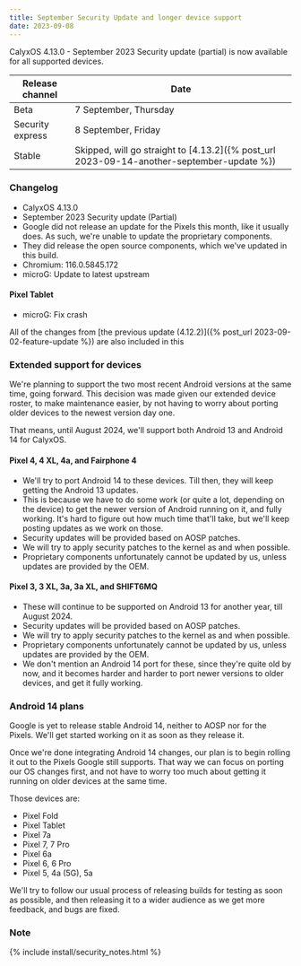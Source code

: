 ```yaml
---
title: September Security Update and longer device support
date: 2023-09-08
---
```


CalyxOS 4.13.0 - September 2023 Security update (partial) is now available for all supported devices.

| Release channel  | Date   |
| ---------------- | ------ |
| Beta | 7 September, Thursday |
| Security express | 8 September, Friday |
| Stable | Skipped, will go straight to [4.13.2]({% post_url 2023-09-14-another-september-update %}) |

### Changelog
* CalyxOS 4.13.0
* September 2023 Security update (Partial)
* Google did not release an update for the Pixels this month, like it usually does. As such, we're unable to update the proprietary components.
* They did release the open source components, which we've updated in this build.
* Chromium: 116.0.5845.172
* microG: Update to latest upstream

#### Pixel Tablet
* microG: Fix crash

All of the changes from [the previous update (4.12.2)]({% post_url 2023-09-02-feature-update %}) are also included in this

### Extended support for devices

We're planning to support the two most recent Android versions at the same time, going forward. This decision was made given our extended device roster, to make maintenance easier, by not having to worry about porting older devices to the newest version day one.

That means, until August 2024, we'll support both Android 13 and Android 14 for CalyxOS.

#### Pixel 4, 4 XL, 4a, and Fairphone 4

* We'll try to port Android 14 to these devices. Till then, they will keep getting the Android 13 updates.
* This is because we have to do some work (or quite a lot, depending on the device) to get the newer version of Android running on it, and fully working. It's hard to figure out how much time that'll take, but we'll keep posting updates as we work on those.
* Security updates will be provided based on AOSP patches.
* We will try to apply security patches to the kernel as and when possible.
* Proprietary components unfortunately cannot be updated by us, unless updates are provided by the OEM.

#### Pixel 3, 3 XL, 3a, 3a XL, and SHIFT6MQ

* These will continue to be supported on Android 13 for another year, till August 2024.
* Security updates will be provided based on AOSP patches.
* We will try to apply security patches to the kernel as and when possible.
* Proprietary components unfortunately cannot be updated by us, unless updates are provided by the OEM.
* We don't mention an Android 14 port for these, since they're quite old by now, and it becomes harder and harder to port newer versions to older devices, and get it fully working.

### Android 14 plans

Google is yet to release stable Android 14, neither to AOSP nor for the Pixels. We'll get started working on it as soon as they release it.

Once we're done integrating Android 14 changes, our plan is to begin rolling it out to the Pixels Google still supports. That way we can focus on porting our OS changes first, and not have to worry too much about getting it running on older devices at the same time.

Those devices are:
* Pixel Fold
* Pixel Tablet
* Pixel 7a
* Pixel 7, 7 Pro
* Pixel 6a
* Pixel 6, 6 Pro
* Pixel 5, 4a (5G), 5a

We'll try to follow our usual process of releasing builds for testing as soon as possible, and then releasing it to a wider audience as we get more feedback, and bugs are fixed.

### Note

{% include install/security_notes.html %}
